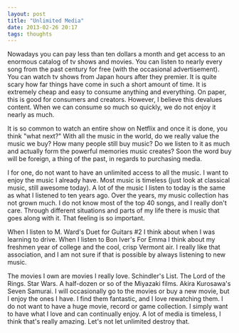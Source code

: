 ```yaml
---
layout: post
title: "Unlimited Media"
date: 2013-02-26 20:17
tags: thoughts
---
```


Nowadays you can pay less than ten dollars a month and get access to an
enormous catalog of tv shows and movies. You can listen to nearly every
song from the past century for free (with the occasional advertisement).
You can watch tv shows from Japan hours after they premier. It is quite
scary how far things have come in such a short amount of time. It is
extremely cheap and easy to consume
anything and everything. On paper, this is good for consumers and
creators. However, I believe this devalues content. When we can consume so much so quickly, we do not enjoy it nearly as much.

It is so common to watch an entire show on Netflix and once it is done,
you think "what next?" With all the music in the world, do we really
value the music we buy? How many people still buy music? Do we listen to it as much and actually form the
powerful memories music creates? Soon the word buy will be foreign, a
thing of the past, in regards to purchasing media.

I for one, do not want to have an unlimited access to all the music. I
want to enjoy the music I already have. Most music is timeless (just
look at classical music, still awesome today). A lot of
the music I listen to today is the same as what I listened to ten years
ago. Over the years, my music collection has not grown much. I do not
know most of the top 40 songs, and I really don't care. Through
different situations and parts of my life there is music that goes along
with it. That feeling is so important.

When I listen to M. Ward's Duet for Guitars #2 I think about when I was
learning to drive. When I listen to Bon Iver's For Emma I think about my
freshmen year of college and the cool, crisp Vermont air. I really like
that association, and I am not sure if that is possible by always
listening to new music.

The movies I own are movies I really love. Schindler's List. The
Lord of the Rings. Star Wars. A half-dozen or so of the Miyazaki films. Akira Kurosawa's Seven Samurai. I will occasionally go to the movies
or buy a new movie, but I enjoy the ones I have. I find them fantastic,
and I love rewatching them. I do not want to have a huge movie, record or game collection. I simply want to have
what I love and can continually enjoy. A lot of media is timeless, I think that's really amazing. Let's not let unlimited destroy that.

